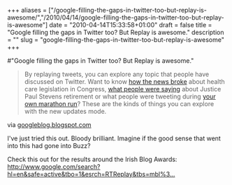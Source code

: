 +++
aliases = ["/google-filling-the-gaps-in-twitter-too-but-replay-is-awesome/","/2010/04/14/google-filling-the-gaps-in-twitter-too-but-replay-is-awesome"]
date = "2010-04-14T15:33:58+01:00"
draft = false
title = "Google filling the gaps in Twitter too? But Replay is awesome."
description = ""
slug = "google-filling-the-gaps-in-twitter-too-but-replay-is-awesome"
+++

#"Google filling the gaps in Twitter too? But Replay is awesome."


 <div class="posterous_bookmarklet_entry">
 <blockquote class="posterous_long_quote">By replaying tweets, you can explore any topic that people have discussed on Twitter. Want to know <a href="http://www.google.com/search?hl=en&amp;safe=active&amp;tbo=1&amp;esrch=RTReplay&amp;q=health+care&amp;aq=f&amp;aqi=g10&amp;oq=&amp;gs_rfai=&amp;&amp;tbs=mbl:1,mbl_hs:1269154800,mbl_he:1269241199,mbl_rs:1269226737,mbl_re:1269226741">how the news broke</a> about health care legislation in Congress, <a href="http://www.google.com/search?hl=en&amp;safe=active&amp;tbo=1&amp;esrch=RTReplay&amp;q=John+Paul+Stevens++&amp;aq=f&amp;aqi=&amp;oq=&amp;gs_rfai=&amp;&amp;tbs=mbl:1,mbl_hs:1268636400,mbl_he:1268722799">what people were saying</a> about Justice Paul Stevens retirement or what people were tweeting during <a href="http://www.google.com/search?hl=en&amp;safe=active&amp;tbo=1&amp;esrch=RTReplay&amp;q=oakland+marathon&amp;aq=f&amp;aqi=g8g-z1g1&amp;oq=&amp;gs_rfai=&amp;&amp;tbs=mbl:1,mbl_hs:1269759600,mbl_he:1269845999">your own marathon run</a>? These are the kinds of things you can explore with the new updates mode.</blockquote>

<div class="posterous_quote_citation">via <a href="http://googleblog.blogspot.com/2010/04/replay-it-google-search-across-twitter.html">googleblog.blogspot.com</a></div>
 <p>I've just tried this out. Bloody brilliant. Imagine if the good sense that went into this had gone into Buzz?
</p><p>Check this out for the results around the Irish Blog Awards: <a href="http://www.google.com/search?hl=en&safe=active&tbo=1&esrch=RTReplay&tbs=mbl%3A1%2Cmbl_hs%3A1269759600%2Cmbl_he%3A1269845999&q=IBA10&aq=f&aqi=&aql=&oq=&gs_rfai=">http://www.google.com/search?hl=en&safe=active&tbo=1&esrch=RTReplay&tbs=mbl%3...</a></p></div>
 